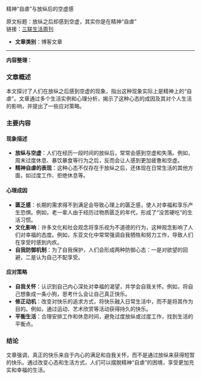 精神“自虐”与放纵后的空虚感  

  原文标题：放纵之后却感到空虚，其实你是在精神“自虐”  
  链接：[三联生活周刊](https://mp.weixin.qq.com/s?src=11&timestamp=1735959274&ver=5729&signature=LjC8g6CqzgO2RavHXZ5Fc3doYYe9LYcglD*Wl7Yxq6x-xgYVNoKEbqgUhXvXvoEUEqvZpI6Q4xioFN-*y132K7e4pn7Xvds*Rd5j1Kl0LscF8dg7Weq3u1RWKFSAWR6K&new=1)  

- **文章类别**：博客文章  

---

**内容整理**：

### 文章概述
本文探讨了人们在放纵之后感到空虚的现象，指出这种现象实际上是精神上的“自虐”。文章通过多个生活实例和心理分析，揭示了这种心态的成因及其对个人生活的影响，并提出了一些应对策略。

### 主要内容

#### 现象描述
- **放纵与空虚**：人们在经历一段时间的放纵后，常常会感到空虚和失落。例如，周末过度休息、暴饮暴食等行为之后，反而会让人感到更加疲惫和空虚。
- **精神自虐的表现**：这种心态不仅存在于放纵之后，还体现在日常生活的其他方面，如过度工作、拒绝休息等。

#### 心理成因
- **匮乏感**：长期的需求得不到满足会导致心理上的匮乏感，使人对幸福和享乐产生恐惧。例如，老一辈人由于经历过物质匮乏的年代，形成了“没苦硬吃”的生活习惯。
- **文化影响**：许多文化和社会观念将享乐视为不道德的行为，这种观念影响了人们对幸福的态度。例如，东亚文化中常常强调自我牺牲和努力工作，导致人们在享受时感到内疚。
- **自我防御机制**：为了自我保护，人们会形成两种防御心态：一是对欲望的回避，二是认为自己不配享受。

#### 应对策略
- **自我关怀**：认识到自己内心深处对幸福的渴望，并学会自我关怀。例如，将自己想象成一条小狗，思考什么会让自己真正快乐。
- **修正动机**：改变对快乐的追求方式，将快乐融入日常生活中，而不是将其作为目的。例如，通过运动、艺术欣赏等活动获得持久的快乐。
- **平衡生活**：合理安排工作和休息时间，避免过度放纵或过度工作，找到生活的平衡点。

### 结论
文章强调，真正的快乐来自于内心的满足和自我关怀，而不是通过放纵来获得短暂的快乐。通过改变心态和生活方式，人们可以摆脱精神“自虐”的困境，享受更加充实和幸福的生活。